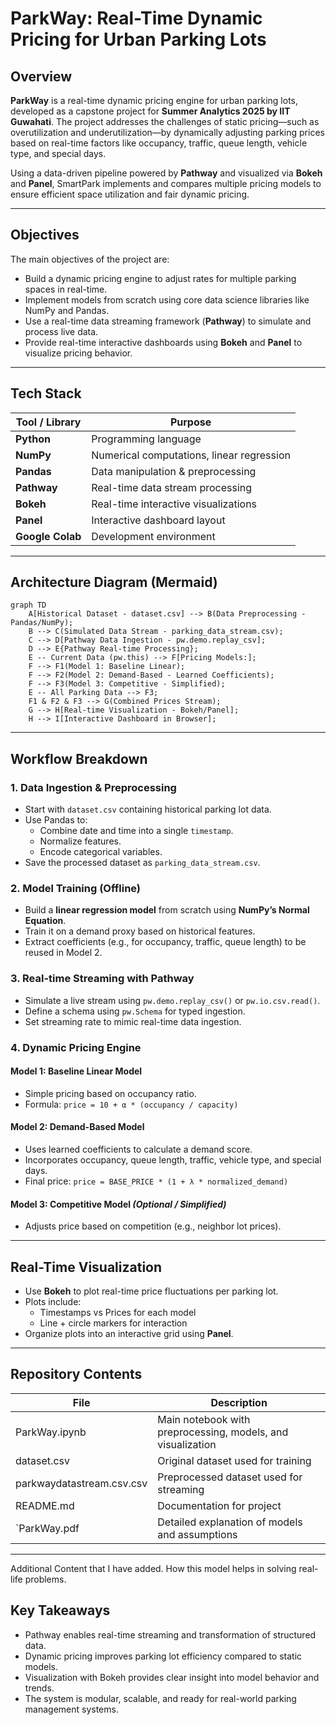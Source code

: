# ParkWay: Real-Time Dynamic Pricing for Urban Parking Lots
## Overview

**ParkWay** is a real-time dynamic pricing engine for urban parking lots, developed as a capstone project for **Summer Analytics 2025 by IIT Guwahati**. The project addresses the challenges of static pricing—such as overutilization and underutilization—by dynamically adjusting parking prices based on real-time factors like occupancy, traffic, queue length, vehicle type, and special days.

Using a data-driven pipeline powered by **Pathway** and visualized via **Bokeh** and **Panel**, SmartPark implements and compares multiple pricing models to ensure efficient space utilization and fair dynamic pricing.

---

## Objectives
The main objectives of the project are:
- Build a dynamic pricing engine to adjust rates for multiple parking spaces in real-time.
- Implement models from scratch using core data science libraries like NumPy and Pandas.
- Use a real-time data streaming framework (**Pathway**) to simulate and process live data.
- Provide real-time interactive dashboards using **Bokeh** and **Panel** to visualize pricing behavior.

---

## Tech Stack

| Tool / Library    | Purpose |
|-------------------|---------|
| **Python**        | Programming language |
| **NumPy**         | Numerical computations, linear regression |
| **Pandas**        | Data manipulation & preprocessing |
| **Pathway**       | Real-time data stream processing |
| **Bokeh**         | Real-time interactive visualizations |
| **Panel**         | Interactive dashboard layout |
| **Google Colab**  | Development environment |

---

##  Architecture Diagram (Mermaid)

```mermaid
graph TD
    A[Historical Dataset - dataset.csv] --> B(Data Preprocessing - Pandas/NumPy);
    B --> C(Simulated Data Stream - parking_data_stream.csv);
    C --> D[Pathway Data Ingestion - pw.demo.replay_csv];
    D --> E{Pathway Real-time Processing};
    E -- Current Data (pw.this) --> F[Pricing Models:];
    F --> F1(Model 1: Baseline Linear);
    F --> F2(Model 2: Demand-Based - Learned Coefficients);
    F --> F3(Model 3: Competitive - Simplified);
    E -- All Parking Data --> F3;
    F1 & F2 & F3 --> G(Combined Prices Stream);
    G --> H[Real-time Visualization - Bokeh/Panel];
    H --> I[Interactive Dashboard in Browser];
```

---

##  Workflow Breakdown

### 1. Data Ingestion & Preprocessing
- Start with `dataset.csv` containing historical parking lot data.
- Use Pandas to:
  - Combine date and time into a single `timestamp`.
  - Normalize features.
  - Encode categorical variables.
- Save the processed dataset as `parking_data_stream.csv`.

### 2. Model Training (Offline)
- Build a **linear regression model** from scratch using **NumPy’s Normal Equation**.
- Train it on a demand proxy based on historical features.
- Extract coefficients (e.g., for occupancy, traffic, queue length) to be reused in Model 2.

### 3. Real-time Streaming with Pathway
- Simulate a live stream using `pw.demo.replay_csv()` or `pw.io.csv.read()`.
- Define a schema using `pw.Schema` for typed ingestion.
- Set streaming rate to mimic real-time data ingestion.

### 4. Dynamic Pricing Engine

####  Model 1: Baseline Linear Model
- Simple pricing based on occupancy ratio.
- Formula: `price = 10 + α * (occupancy / capacity)`

####  Model 2: Demand-Based Model
- Uses learned coefficients to calculate a demand score.
- Incorporates occupancy, queue length, traffic, vehicle type, and special days.
- Final price: `price = BASE_PRICE * (1 + λ * normalized_demand)`

#### Model 3: Competitive Model *(Optional / Simplified)*
- Adjusts price based on competition (e.g., neighbor lot prices).

---

##  Real-Time Visualization

- Use **Bokeh** to plot real-time price fluctuations per parking lot.
- Plots include:
  - Timestamps vs Prices for each model
  - Line + circle markers for interaction
- Organize plots into an interactive grid using **Panel**.

---

##  Repository Contents

 File | Description |
|------|-------------|
| ParkWay.ipynb | Main notebook with preprocessing, models, and visualization |
| dataset.csv | Original dataset used for training |
| parkwaydatastream.csv.csv | Preprocessed dataset used for streaming |
| README.md | Documentation for project |
| `ParkWay.pdf| Detailed explanation of models and assumptions |


---
Additional Content that I have added. How this model helps in solving real-life problems.
##  Key Takeaways

- Pathway enables real-time streaming and transformation of structured data.
- Dynamic pricing improves parking lot efficiency compared to static models.
- Visualization with Bokeh provides clear insight into model behavior and trends.
- The system is modular, scalable, and ready for real-world parking management systems.
